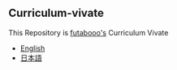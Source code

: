 ## Curriculum-vivate
This Repository is  [futabooo's](https://github.com/futabooo/) Curriculum Vivate

- [English](https://github.com/futabooo/curriculum-vitae/tree/master/en)
- [日本語](https://github.com/futabooo/curriculum-vitae/tree/master/jp)
